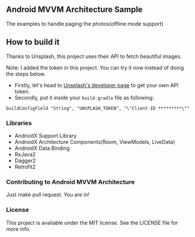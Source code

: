 ## Android MVVM Architecture Sample

The examples to handle paging the photos(offline mode support)

## How to build it

Thanks to Unsplash, this project uses their API to fetch beautiful images. 

Note: I added the token in this project. You can try it now instead of doing the steps below.

- Firstly, let's head to [Unsplash's developer page](https://unsplash.com/developers) to get your own API token.  
- Secondly, put it inside your `build.gradle` file as following:
```
buildConfigField "String", "UNSPLASH_TOKEN", "\"Client-ID *********\""
```

### Libraries
- AndroidX Support Library
- AndroidX Architecture Components(Room, ViewModels, LiveData)
- AndroidX Data Binding
- RxJava2
- Dagger2
- Retrofit2

### Contributing to Android MVVM Architecture
Just make pull request. You are in!

### License

This project is available under the MIT license. See the LICENSE file for more info.